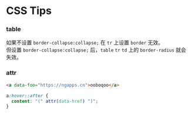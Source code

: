 # CSS Tips

### table

如果不设置 `border-collapse:collapse;` 在 `tr` 上设置 `border` 无效。  
但设置 `border-collapse:collapse;` 后，`table` `tr` `td` 上的 `border-radius` 就会失效。

### attr

```html
<a data-foo="https://ngapps.cn">ooboqoo</a>
```

```css
a:hover::after {
  content: "(" attr(data-href) ")";
}
```

